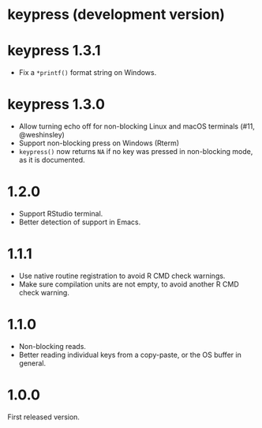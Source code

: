 # keypress (development version)

# keypress 1.3.1

- Fix a `*printf()` format string on Windows.

# keypress 1.3.0

- Allow turning echo off for non-blocking Linux and macOS terminals
  (#11, @weshinsley)
- Support non-blocking press on Windows (Rterm)
- `keypress()` now returns `NA` if no key was pressed in non-blocking mode,
  as it is documented.

# 1.2.0

- Support RStudio terminal.
- Better detection of support in Emacs.

# 1.1.1

- Use native routine registration to avoid R CMD check warnings.
- Make sure compilation units are not empty, to avoid another R CMD check
  warning.

# 1.1.0

- Non-blocking reads.
- Better reading individual keys from a copy-paste, or the OS buffer
  in general.

# 1.0.0

First released version.
